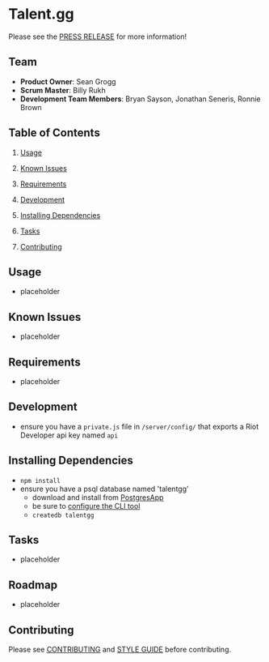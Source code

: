 # Talent.gg
Please see the [PRESS RELEASE](https://github.com/talentgg/talentgg/_PRESS-RELEASE.md) for more information!

## Team
- **Product Owner**: Sean Grogg
- **Scrum Master**: Billy Rukh
- **Development Team Members**: Bryan Sayson, Jonathan Seneris, Ronnie Brown

## Table of Contents
1. [Usage](#Usage)
2. [Known Issues](#known-issues)
3. [Requirements](#requirements)
4. [Development](#development)
  1. [Installing Dependencies](#installing-dependencies)
  2. [Tasks](#tasks)

5. [Contributing](#contributing)

## Usage
- placeholder

## Known Issues
- placeholder

## Requirements
- placeholder

## Development
- ensure you have a `private.js` file in `/server/config/` that exports a Riot Developer api key named `api`

## Installing Dependencies
- `npm install`
- ensure you have a psql database named 'talentgg'
  - download and install from [PostgresApp](postgresapp.com)
  - be sure to [configure the CLI tool](http://postgresapp.com/documentation/cli-tools.html)
  - `createdb talentgg`

## Tasks
- placeholder

## Roadmap
- placeholder

## Contributing
Please see [CONTRIBUTING](https://github.com/talentgg/talentgg/_CONTRIBUTING.md) and [STYLE GUIDE](https://github.com/talentgg/talentgg/_STYLE_GUIDE.md) before contributing.

